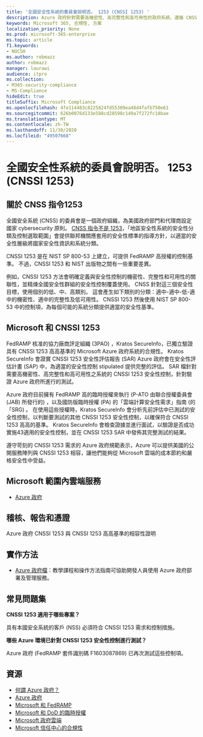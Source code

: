 ```yaml
---
title: '全國安全性系統的委員會說明否。 1253 (CNSSI 1253) '
description: Azure 政府針對需要高機密性、高完整性和高可用性的政府系統，遵循 CNSSI 1253 的安全性控制。
keywords: Microsoft 365, 合規性, 方案
localization_priority: None
ms.prod: microsoft-365-enterprise
ms.topic: article
f1.keywords:
- NOCSH
ms.author: robmazz
author: robmazz
manager: laurawi
audience: itpro
ms.collection:
- M365-security-compliance
- MS-Compliance
hideEdit: true
titleSuffix: Microsoft Compliance
ms.openlocfilehash: 4fe114483c8225824fd55309ea48d4fafb750e61
ms.sourcegitcommit: 626b0076d133e588cd28598c149a7f272fc18bae
ms.translationtype: MT
ms.contentlocale: zh-TW
ms.lasthandoff: 11/30/2020
ms.locfileid: "49507668"
---
```

# <a name="committee-on-national-security-systems-instruction-no-1253-cnssi-1253"></a>全國安全性系統的委員會說明否。 1253 (CNSSI 1253) 

## <a name="about-cnss-instruction-1253"></a>關於 CNSS 指令1253

全國安全系統 (CNSS) 的委員會是一個政府組織，為美國政府部門和代理商設定國家 cybersecurity 原則。 [CNSS 指令不是 1253](https://www.dss.mil/Portals/69/documents/io/rmf/CNSSI_No1253.pdf)，「地區安全性系統的安全性分類及控制選取範圍」會提供聯邦機關應套用的安全性標準的指導方針，以適當的安全性層級將國家安全性資訊和系統分類。  
  
CNSSI 1253 是在 NIST SP 800-53 上建立，可提供 FedRAMP 高授權的控制基準。 不過，CNSSI 1253 和 NIST 出版物之間有一些重要差異。  
  
例如，CNSSI 1253 方法會明確定義與安全性控制的機密性、完整性和可用性的關聯性，並精煉全國安全性群組的安全性控制覆蓋使用。 CNSS 針對這三個安全性目標，使用個別的低、中、高類別。 這會產生如下類別的分類：適中-適中-低-適中的機密性、適中的完整性及低可用性。 CNSSI 1253 然後使用 NIST SP 800-53 中的控制項，為每個可能的系統分類提供適當的安全性基準。

## <a name="microsoft-and-cnssi-1253"></a>Microsoft 和 CNSSI 1253

FedRAMP 核准的協力廠商評定組織 (3PAO) ，Kratos SecureInfo，已獨立驗證具有 CNSSI 1253 高高基準的 Microsoft Azure 政府系統的合規性。 Kratos SecureInfo 會證實 CNSSI 1253 安全性評估報告 (SAR) Azure 政府會在安全性評估計畫 (SAP) 中，為適當的安全性控制 stipulated 提供完整的評估。 SAR 檔針對需要高機密性、高完整性和高可用性之系統的 CNSSI 1253 安全性控制，針對驗證 Azure 政府所進行的測試。  
  
Azure 政府目前擁有 FedRAMP 高的臨時授權來執行 (P-ATO 由聯合授權委員會 (JAB) 所發行的) ，以及國防版臨時授權 (PA) 的「雲端計算安全性需求」指南 (的「SRG) 。 在使用這些授權時，Kratos SecureInfo 會分析先前評估中已測試的安全性控制，以判斷要測試的其他 CNSSI 1253 安全性控制，以確保符合 CNSSI 1253 高高的基準。 Kratos SecureInfo 會檢查證據並進行面試，以驗證是否成功實施43適用的安全性控制，並在 CNSSI 1253 SAR 中發佈其完整測試的結果。  
  
遵守苛刻的 CNSSI 1253 需求的 Azure 政府規範表示，Azure 可以提供美國的公開服務陣列與 CNSSI 1253 相容，讓他們能夠從 Microsoft 雲端的成本節約和嚴格安全性中受益。

## <a name="microsoft-in-scope-cloud-services"></a>Microsoft 範圍內雲端服務

- [Azure 政府](https://aka.ms/AzureCompliance)

## <a name="audits-reports-and-certificates"></a>稽核、報告和憑證

Azure 政府 CNSSI 1253 與 CNSSI 1253 高高基準的相容性證明

## <a name="how-to-implement"></a>實作方法

- [Azure 政府檔](https://docs.microsoft.com/azure/azure-government/)：教學課程和操作方法指南可協助開發人員使用 Azure 政府部署及管理服務。

## <a name="frequently-asked-questions"></a>常見問題集

**CNSSI 1253 適用于哪些專案？**

具有本國安全系統的客戶 (NSS) 必須符合 CNSSI 1253 需求和控制措施。

**哪些 Azure 環境已針對 CNSSI 1253 安全性控制進行測試？**

Azure 政府 (FedRAMP 套件識別碼 F1603087869) 已再次測試這些控制項。

## <a name="resources"></a>資源

- [何謂 Azure 政府？](https://docs.microsoft.com/azure/azure-government/documentation-government-welcome)
- [Azure 政府](https://aka.ms/Azure-Government)
- [Microsoft 和 FedRAMP](offering-fedramp.md)
- [Microsoft 和 DoD 的臨時授權](offering-DoD-DISA-L2-L4-L5.md)
- [Microsoft 政府雲端](https://www.microsoft.com/enterprise/government)
- [Microsoft 信任中心的合規性](https://www.microsoft.com/trust-center/compliance/compliance-overview)
